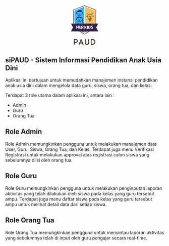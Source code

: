 <p align="center"><img src="https://raw.githubusercontent.com/21mulfi/paud-app/master/public/logo_paud.png?token=GHSAT0AAAAAACOSOPWOKGBVZYLE2IAIUWYUZUVFOTQ" width="100" alt="Logo PAUD Nur Kids"></p>

## siPAUD - Sistem Informasi Pendidikan Anak Usia Dini

Aplikasi ini bertujuan untuk memudahkan manajemen instansi pendidikan anak usia dini dalam mengelola data guru, siswa, orang tua, dan kelas.

Terdapat 3 role utama dalam aplikasi ini, antara lain :
- Admin
- Guru
- Orang Tua

## Role Admin

Role Admin memungkinkan pengguna untuk melakukan manajemen data User, Guru, Siswa, Orang Tua, dan Kelas. Terdapat juga menu Verifikasi Registrasi untuk melakukan approval atas registrasi calon siswa yang sebelumnya diisi oleh orang tua.

## Role Guru

Role Guru memungkinkan pengguna untuk melakukan penginputan laporan aktivitas yang telah dilakukan oleh siswa pada kelas yang guru tersebut ampu. Terdapat juga menu daftar siswa pada kelas yang guru tersebut ampu untuk melihat detail data dari setiap siswa.

## Role Orang Tua

Role Orang Tua memungkinkan pengguna untuk memantau laporan aktivitas yang sebelumnya telah di input oleh guru pengajar secara real-time.